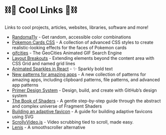 # ⛓🧊 Cool Links 🧊⛓
Links to cool projects, articles, websites, libraries, software and more!

- [Randoma11y](https://randoma11y.com/) - Get random, accessible color combinations
- [Pokemon Cards CSS](https://deck-24abcd.netlify.app/) - A collection of advanced CSS styles to create realistic-looking effects for the faces of Pokemon cards
- [gifcities](https://gifcities.org/) - The GeoCities Animated GIF Search Engine
- [Layout Breakouts](https://ryanmulligan.dev/blog/layout-breakouts/) - Extending elements beyond the content area with CSS Grid and named grid lines
- [Animated Sparkles in React](https://www.joshwcomeau.com/react/animated-sparkles-in-react/) - ✨ Sparkly bold text
- [New patterns for amazing apps](https://web.dev/new-patterns-for-amazing-apps/) - A new collection of patterns for amazing apps, including clipboard patterns, file patterns, and advanced app patterns
- [Primer Design System](https://primer.style/) - Design, build, and create with GitHub’s design system
- [The Book of Shaders](https://thebookofshaders.com/) - A gentle step-by-step guide through the abstract and complex universe of Fragment Shaders
- [Building an adaptive favicon](https://web.dev/building-an-adaptive-favicon/) - A guide for building adaptive favicons using SVG
- [ScrollyVideo.js](https://scrollyvideo.js.org/) - Video scrubbing tied to scroll, made easy.
- [Lenis](https://lenis.studiofreight.com/) - A smoothscroller alternative
